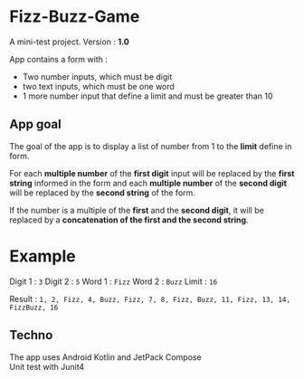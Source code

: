 # Fizz-Buzz-Game

A mini-test project.
Version : **1.0**

App contains a form with :
  * Two number inputs, which must be digit
  * two text inputs, which must be one word
  * 1 more number input that define a limit and must be greater than 10

## App goal

The goal of the app is to display a list of number from 1 to the **limit** define in form.

For each **multiple number** of the **first digit** input will be replaced by the **first string** informed in the form and each **multiple number** of the **second digit** will be replaced by the **second string** of the form.

If the number is a multiple of the **first** and the **second digit**, it will be replaced by a **concatenation of the first and the second string**.

# Example

Digit 1 : `3`
Digit 2 : `5`
Word 1 : `Fizz`
Word 2 : `Buzz`
Limit : `16`

Result : `1, 2, Fizz, 4, Buzz, Fizz, 7, 8, Fizz, Buzz, 11, Fizz, 13, 14, FizzBuzz, 16`

## Techno

The app uses Android Kotlin and JetPack Compose<br>
Unit test with Junit4

